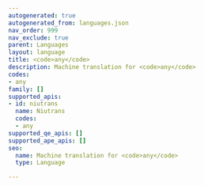 ```yaml
---
autogenerated: true
autogenerated_from: languages.json
nav_order: 999
nav_exclude: true
parent: Languages
layout: language
title: <code>any</code>
description: Machine translation for <code>any</code>
codes:
- any
family: []
supported_apis:
- id: niutrans
  name: Niutrans
  codes:
  - any
supported_qe_apis: []
supported_ape_apis: []
seo:
  name: Machine translation for <code>any</code>
  type: Language

---
```


